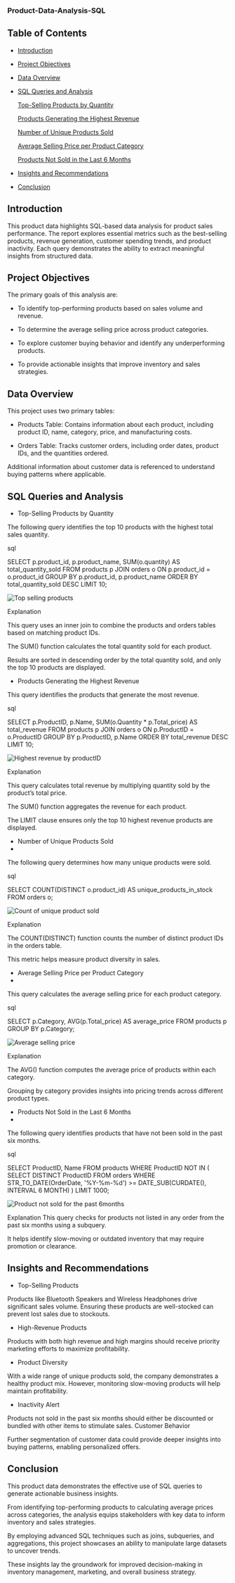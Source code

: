 ### Product-Data-Analysis-SQL



## Table of Contents

- [Introduction](introduction)

- [Project Objectives](project-objectives)

- [Data Overview](data-overview)

- [SQL Queries and Analysis](sql-queries-and-analysis)

  [Top-Selling Products by Quantity](top-selling-products-by-quantity)

  [Products Generating the Highest Revenue](products-generating-the-highest-revenue)

  [Number of Unique Products Sold](number-of-unique-products-sold)

  [Average Selling Price per Product Category](average-selling-price-per-product-category)

  [Products Not Sold in the Last 6 Months](products-not-sold-in-the-last-6-months)

 - [Insights and Recommendations](insights-and-recommendation)

- [Conclusion](conclusion)
  

## Introduction
   
This product data highlights SQL-based data analysis for product sales performance. The report explores essential metrics such as the best-selling products, revenue generation, customer spending trends, and product inactivity. Each query demonstrates the ability to extract meaningful insights from structured data.


## Project Objectives

The primary goals of this analysis are:

- To identify top-performing products based on sales volume and revenue.

- To determine the average selling price across product categories.

- To explore customer buying behavior and identify any underperforming products.

- To provide actionable insights that improve inventory and sales strategies.


## Data Overview

This project uses two primary tables:

- Products Table: Contains information about each product, including product ID, name, category, price, and manufacturing costs.

- Orders Table: Tracks customer orders, including order dates, product IDs, and the quantities ordered.
  
 Additional information about customer data is referenced to understand buying patterns where applicable.



## SQL Queries and Analysis


-  Top-Selling Products by Quantity
  
The following query identifies the top 10 products with the highest total sales quantity.

sql

SELECT p.product_id, p.product_name, SUM(o.quantity) AS total_quantity_sold
FROM products p
JOIN orders o ON p.product_id = o.product_id
GROUP BY p.product_id, p.product_name
ORDER BY total_quantity_sold DESC
LIMIT 10;

![Top selling products](https://github.com/user-attachments/assets/3c43f6a4-d18b-4bde-8fb8-ed1056bcc062)


Explanation

This query uses an inner join to combine the products and orders tables based on matching product IDs.

The SUM() function calculates the total quantity sold for each product.

Results are sorted in descending order by the total quantity sold, and only the top 10 products are displayed.


- Products Generating the Highest Revenue

This query identifies the products that generate the most revenue.

sql

SELECT 
    p.ProductID, 
    p.Name, 
    SUM(o.Quantity * p.Total_price) AS total_revenue
FROM 
    products p
JOIN 
    orders o ON p.ProductID = o.ProductID
GROUP BY 
    p.ProductID, p.Name
ORDER BY 
    total_revenue DESC
LIMIT 10;

![Highest revenue by productID](https://github.com/user-attachments/assets/e8c32781-28b5-43d8-afa4-8a231952b1c6)


Explanation

This query calculates total revenue by multiplying quantity sold by the product’s total price.

The SUM() function aggregates the revenue for each product.

The LIMIT clause ensures only the top 10 highest revenue products are displayed.

-  Number of Unique Products Sold
-  
The following query determines how many unique products were sold.

sql

SELECT COUNT(DISTINCT o.product_id) AS unique_products_in_stock
FROM orders o;

![Count of unique product sold](https://github.com/user-attachments/assets/cd040db3-79eb-429a-b619-af001d296e4a)

Explanation

The COUNT(DISTINCT) function counts the number of distinct product IDs in the orders table.

This metric helps measure product diversity in sales.


- Average Selling Price per Product Category
- 
This query calculates the average selling price for each product category.

sql

SELECT 
    p.Category, 
    AVG(p.Total_price) AS average_price
FROM 
    products p
GROUP BY 
    p.Category;

![Average selling price](https://github.com/user-attachments/assets/663624da-036a-4320-99a9-155dcaf0e0ba)

    
Explanation

The AVG() function computes the average price of products within each category.

Grouping by category provides insights into pricing trends across different product types.


- Products Not Sold in the Last 6 Months
- 
The following query identifies products that have not been sold in the past six months.

sql

SELECT ProductID, Name
FROM products
WHERE ProductID NOT IN (
    SELECT DISTINCT ProductID
    FROM orders
    WHERE STR_TO_DATE(OrderDate, '%Y-%m-%d') >= DATE_SUB(CURDATE(), INTERVAL 6 MONTH)
)
LIMIT 1000;

![Product not sold for the past 6months](https://github.com/user-attachments/assets/8dca01aa-b497-4a4d-a840-ef33a3bb53aa)


Explanation
This query checks for products not listed in any order from the past six months using a subquery.

It helps identify slow-moving or outdated inventory that may require promotion or clearance.


## Insights and Recommendations

- Top-Selling Products

Products like Bluetooth Speakers and Wireless Headphones drive significant sales volume. Ensuring these products are well-stocked can prevent lost sales due to stockouts.

- High-Revenue Products

Products with both high revenue and high margins should receive priority marketing efforts to maximize profitability.

- Product Diversity

With a wide range of unique products sold, the company demonstrates a healthy product mix. However, monitoring slow-moving products will help maintain profitability.

- Inactivity Alert

Products not sold in the past six months should either be discounted or bundled with other items to stimulate sales.
Customer Behavior

Further segmentation of customer data could provide deeper insights into buying patterns, enabling personalized offers.



## Conclusion

 This product data demonstrates the effective use of SQL queries to generate actionable business insights. 
 
 From identifying top-performing products to calculating average prices across categories, the analysis equips stakeholders with key data to inform inventory and sales strategies.

By employing advanced SQL techniques such as joins, subqueries, and aggregations, this project showcases an ability to manipulate large datasets to uncover trends.

These insights lay the groundwork for improved decision-making in inventory management, marketing, and overall business strategy.

